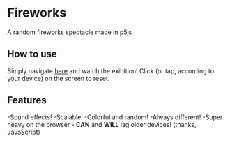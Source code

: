# Fireworks
A random fireworks spectacle made in p5js

## How to use
Simply navigate [here](http://lorossi.github.io/fireworks) and watch the exibition! Click (or tap, according to your device) on the screen to reset.

## Features
-Sound effects!
-Scalable!
-Colorful and random!
-Always different!
-Super heavy on the browser - **CAN** and **WILL** lag older devices! (thanks, JavaScript)
